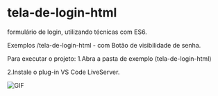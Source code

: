 # tela-de-login-html

formulário de login, utilizando técnicas com ES6.

Exemplos
/tela-de-login-html - com Botão de visibilidade de senha.


Para executar o projeto:
1.Abra a pasta de exemplo (tela-de-login-html)

2.Instale o plug-in VS Code LiveServer.


<img src="https://i.imgur.com/ZIqxMas.png" alt="GIF" data-canonical-src="https://i.imgur.com/ZIqxMas.png" style="max-width: 50%;">
